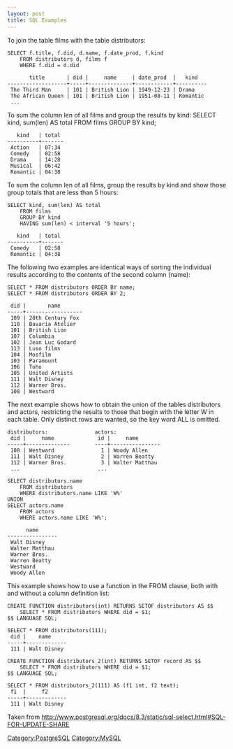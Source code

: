 ```yaml
---
layout: post 
title: SQL Examples
---
```


To join the table films with the table distributors:

    SELECT f.title, f.did, d.name, f.date_prod, f.kind
        FROM distributors d, films f
        WHERE f.did = d.did

           title       | did |     name     | date_prod  |   kind
    -------------------+-----+--------------+------------+----------
     The Third Man     | 101 | British Lion | 1949-12-23 | Drama
     The African Queen | 101 | British Lion | 1951-08-11 | Romantic
     ...

To sum the column len of all films and group the results by kind: SELECT
kind, sum(len) AS total FROM films GROUP BY kind;

       kind   | total
    ----------+-------
     Action   | 07:34
     Comedy   | 02:58
     Drama    | 14:28
     Musical  | 06:42
     Romantic | 04:38

To sum the column len of all films, group the results by kind and show
those group totals that are less than 5 hours:

    SELECT kind, sum(len) AS total
        FROM films
        GROUP BY kind
        HAVING sum(len) < interval '5 hours';

       kind   | total
    ----------+-------
     Comedy   | 02:58
     Romantic | 04:38

The following two examples are identical ways of sorting the individual
results according to the contents of the second column (name):

    SELECT * FROM distributors ORDER BY name;
    SELECT * FROM distributors ORDER BY 2;

     did |       name
    -----+------------------
     109 | 20th Century Fox
     110 | Bavaria Atelier
     101 | British Lion
     107 | Columbia
     102 | Jean Luc Godard
     113 | Luso films
     104 | Mosfilm
     103 | Paramount
     106 | Toho
     105 | United Artists
     111 | Walt Disney
     112 | Warner Bros.
     108 | Westward

The next example shows how to obtain the union of the tables
distributors and actors, restricting the results to those that begin
with the letter W in each table. Only distinct rows are wanted, so the
key word ALL is omitted.

    distributors:               actors:
     did |     name              id |     name
    -----+--------------        ----+----------------
     108 | Westward               1 | Woody Allen
     111 | Walt Disney            2 | Warren Beatty
     112 | Warner Bros.           3 | Walter Matthau
     ...                         ...

    SELECT distributors.name
        FROM distributors
        WHERE distributors.name LIKE 'W%'
    UNION
    SELECT actors.name
        FROM actors
        WHERE actors.name LIKE 'W%';

          name
    ----------------
     Walt Disney
     Walter Matthau
     Warner Bros.
     Warren Beatty
     Westward
     Woody Allen

This example shows how to use a function in the FROM clause, both with
and without a column definition list:

    CREATE FUNCTION distributors(int) RETURNS SETOF distributors AS $$
        SELECT * FROM distributors WHERE did = $1;
    $$ LANGUAGE SQL;

    SELECT * FROM distributors(111);
     did |    name
    -----+-------------
     111 | Walt Disney

    CREATE FUNCTION distributors_2(int) RETURNS SETOF record AS $$
        SELECT * FROM distributors WHERE did = $1;
    $$ LANGUAGE SQL;

    SELECT * FROM distributors_2(111) AS (f1 int, f2 text);
     f1  |     f2
    -----+-------------
     111 | Walt Disney

Taken from
<http://www.postgresql.org/docs/8.3/static/sql-select.html#SQL-FOR-UPDATE-SHARE>

[Category:PostgreSQL](Category:PostgreSQL "wikilink")
[Category:MySQL](Category:MySQL "wikilink")
